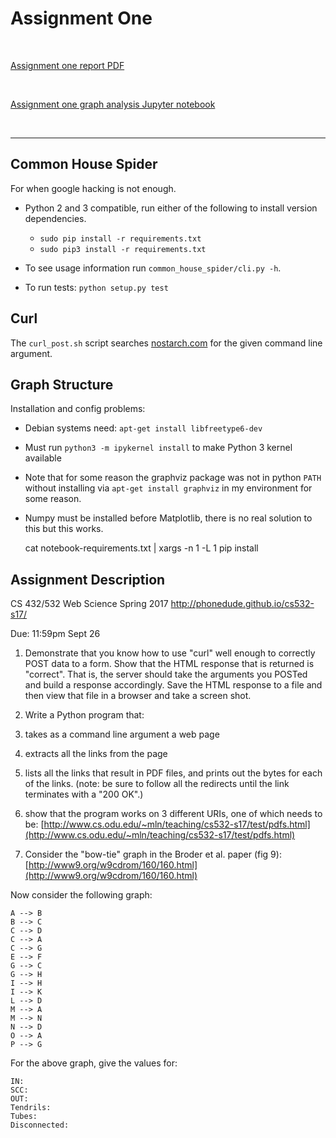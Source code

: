 # Assignment One

&nbsp;

[Assignment one report PDF](http://datenstrom.gitlab.io/cs532-s17/pdfs/assignment_one.pdf)

&nbsp;

[Assignment one graph analysis Jupyter notebook](http://datenstrom.gitlab.io/cs532-s17/notebooks/graph_structure.html)

&nbsp;

-------------------------------

## Common House Spider

For when google hacking is not enough.

*   Python 2 and 3 compatible, run either of the following to install version dependencies.

    * `sudo pip install -r requirements.txt`
    * `sudo pip3 install -r requirements.txt`

*   To see usage information run `common_house_spider/cli.py -h`.
*   To run tests: `python setup.py test`

## Curl

The `curl_post.sh` script searches [nostarch.com](nostarch.com) for the
given command line argument.

## Graph Structure

Installation and config problems:

*   Debian systems need: `apt-get install libfreetype6-dev`
*   Must run `python3 -m ipykernel install` to make Python 3 kernel available
*   Note that for some reason the graphviz package was not in python `PATH` without installing via `apt-get install graphviz` in my environment for some reason.
*   Numpy must be installed before Matplotlib, there is no real solution to this but this works.

    cat notebook-requirements.txt | xargs -n 1 -L 1 pip install


## Assignment Description

CS 432/532 Web Science
Spring 2017
http://phonedude.github.io/cs532-s17/

Due: 11:59pm Sept 26

1.  Demonstrate that you know how to use "curl" well enough to
correctly POST data to a form.  Show that the HTML response that
is returned is "correct".  That is, the server should take the
arguments you POSTed and build a response accordingly.  Save the
HTML response to a file and then view that file in a browser and
take a screen shot.

2.  Write a Python program that:

  1. takes as a command line argument a web page
  2. extracts all the links from the page
  3. lists all the links that result in PDF files, and prints out the bytes for each of the links.  (note: be sure to follow all the redirects until the link terminates with a "200 OK".)
  4. show that the program works on 3 different URIs, one of which needs to be: [http://www.cs.odu.edu/~mln/teaching/cs532-s17/test/pdfs.html](http://www.cs.odu.edu/~mln/teaching/cs532-s17/test/pdfs.html)

3.  Consider the "bow-tie" graph in the Broder et al. paper (fig 9): [http://www9.org/w9cdrom/160/160.html](http://www9.org/w9cdrom/160/160.html)

Now consider the following graph:

    A --> B
    B --> C
    C --> D
    C --> A
    C --> G
    E --> F
    G --> C
    G --> H
    I --> H
    I --> K
    L --> D
    M --> A
    M --> N
    N --> D
    O --> A
    P --> G 
    
For the above graph, give the values for:

    IN: 
    SCC: 
    OUT: 
    Tendrils: 
    Tubes: 
    Disconnected:
